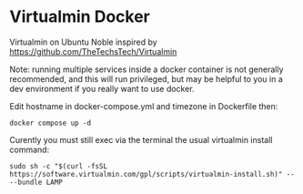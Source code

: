 # Virtualmin Docker

Virtualmin on Ubuntu Noble inspired by https://github.com/TheTechsTech/Virtualmin

Note: running multiple services inside a docker container is not generally recommended, and this will run privileged, but may be helpful to you in a dev environment if you really want to use docker.

Edit hostname in docker-compose.yml and timezone in Dockerfile then:
```
docker compose up -d
```
Curently you must still exec via the terminal the usual virtualmin install command:
```
sudo sh -c "$(curl -fsSL https://software.virtualmin.com/gpl/scripts/virtualmin-install.sh)" -- --bundle LAMP
```
